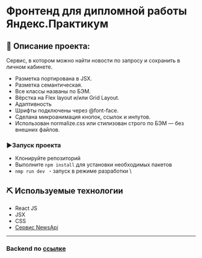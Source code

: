 # Фронтенд для дипломной работы Яндекс.Практикум
## 💬 Описание проекта:
Сервис, в котором можно найти новости по запросу и сохранить в личном кабинете.

- Разметка портирована в JSX.
- Разметка семантическая.
- Все классы названы по БЭМ.
- Вёрстка на Flex layout и/или Grid Layout.
- Адаптивность
- Шрифты подключены через @font-face.
- Сделана микроанимация кнопок, ссылок и инпутов.
- Использован normalize.сss или стилизован строго по БЭМ — без внешних файлов.

### ▶️Запуск проекта

- Клонируйте репозиторий
- Выполните ```npm install``` для установки необходимых пакетов
-  ``` nmp run dev  ``` - запуск в режиме разработки \

## ⛏️ Используемые технологии<a name = "built_using"></a>

- React JS
- JSX
- CSS
- <a href="https://newsapi.org">Сервис NewsApi</a>


---
### Backend по <a href="https://github.com/Nexxer/news-explorer-api">ссылке</a>